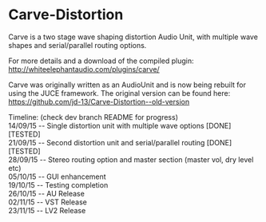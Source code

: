 # Carve-Distortion
Carve is a two stage wave shaping distortion Audio Unit, with multiple wave shapes and serial/parallel routing options.

For more details and a download of the compiled plugin: http://whiteelephantaudio.com/plugins/carve/

Carve was originally written as an AudioUnit and is now being rebuilt for using the JUCE framework. The original version 
can be found here: https://github.com/jd-13/Carve-Distortion--old-version

Timeline: (check dev branch README for progress)  
14/09/15 -- Single distortion unit with multiple wave options [DONE] [TESTED]  
21/09/15 -- Second distortion unit and serial/parallel routing [DONE] [TESTED]  
28/09/15 -- Stereo routing option and master section (master vol, dry level etc)  
05/10/15 -- GUI enhancement  
19/10/15 -- Testing completion  
26/10/15 -- AU Release  
02/11/15 -- VST Release  
23/11/15 -- LV2 Release
